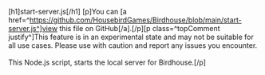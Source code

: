 [h1]start-server.js[/h1]
[p]You can [a href=^https://github.com/HousebirdGames/Birdhouse/blob/main/start-server.js^]view this file on GitHub[/a].[/p][p class=^topComment justify^]This feature is in an experimental state and may not be suitable for all use cases. Please use with caution and report any issues you encounter. <br><br>This Node.js script, starts the local server for Birdhouse.[/p]